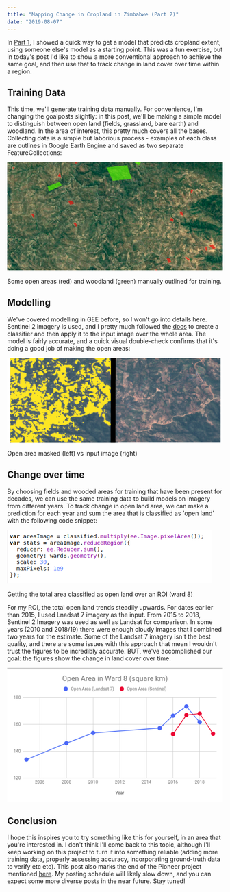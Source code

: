 ```yaml
---
title: "Mapping Change in Cropland in Zimbabwe (Part 2)"
date: "2019-08-07"
---
```


In [Part 1](https://datasciencecastnet.home.blog/2019/07/14/mapping-change-in-cropland-in-zimbabwe-part-1/), I showed a quick way to get a model that predicts cropland extent, using someone else's model as a starting point. This was a fun exercise, but in today's post I'd like to show a more conventional approach to achieve the same goal, and then use that to track change in land cover over time within a region.

## Training Data

This time, we'll generate training data manually. For convenience, I'm changing the goalposts slightly: in this post, we'll be making a simple model to distinguish between open land (fields, grassland, bare earth) and woodland. In the area of interest, this pretty much covers all the bases. Collecting data is a simple but laborious process - examples of each class are outlines in Google Earth Engine and saved as two separate FeatureCollections:

![](images/wordpress_export/2019/08/screenshot-from-2019-08-07-10-12-26.png)

Some open areas (red) and woodland (green) manually outlined for training.

## Modelling

We've covered modelling in GEE before, so I won't go into details here. Sentinel 2 imagery is used, and I pretty much followed the [docs](https://developers.google.com/earth-engine/classification) to create a classifier and then apply it to the input image over the whole area. The model is fairly accurate, and a quick visual double-check confirms that it's doing a good job of making the open areas:

![](images/wordpress_export/2019/08/masked_vs_not.png)

Open area masked (left) vs input image (right)

## Change over time

By choosing fields and wooded areas for training that have been present for decades, we can use the same training data to build models on imagery from different years. To track change in open land area, we can make a prediction for each year and sum the area that is classified as 'open land' with the following code snippet:

![](images/wordpress_export/2019/08/screenshot-from-2019-08-07-10-15-58.png)

Getting the total area classified as open land over an ROI (ward 8)

For my ROI, the total open land trends steadily upwards. For dates earlier than 2015, I used Lnadsat 7 imagery as the input. From 2015 to 2018, Sentinel 2 Imagery was used as well as Landsat for comparison. In some years (2010 and 2018/19) there were enough cloudy images that I combined two years for the estimate. Some of the Landsat 7 imagery isn't the best quality, and there are some issues with this approach that mean I wouldn't trust the figures to be incredibly accurate. BUT, we've accomplished our goal: the figures show the change in land cover over time:

![](images/wordpress_export/2019/08/screenshot-from-2019-08-07-10-28-28.png)

## Conclusion

I hope this inspires you to try something like this for yourself, in an area that you're interested in. I don't think I'll come back to this topic, although I'll keep working on this project to turn it into something reliable (adding more training data, properly assessing accuracy, incorporating ground-truth data to verify etc etc). This post also marks the end of the Pioneer project mentioned [here](https://datasciencecastnet.home.blog/2019/06/19/pioneer-tournament-has-begun/). My posting schedule will likely slow down, and you can expect some more diverse posts in the near future. Stay tuned!
